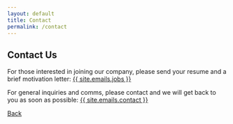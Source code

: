 ```yaml
---
layout: default
title: Contact
permalink: /contact
---
```


## Contact Us

For those interested in joining our company, please send your resume and a brief motivation letter: <a href="mailto:{{ site.emails.jobs }}">{{ site.emails.jobs }}</a>

For general inquiries and comms, please contact and we will get back to you as soon as possible: <a href="mailto:{{ site.emails.contact }}">{{ site.emails.contact }}</a>

<a href="{{ site.baseurl }}/">Back</a>

